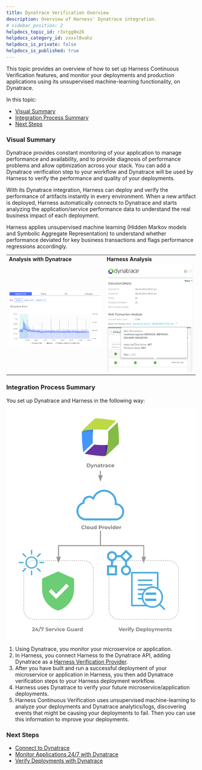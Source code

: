 ```yaml
---
title: Dynatrace Verification Overview
description: Overview of Harness' Dynatrace integration.
# sidebar_position: 2
helpdocs_topic_id: r3xtgg0e2k
helpdocs_category_id: zxxvl8vahz
helpdocs_is_private: false
helpdocs_is_published: true
---
```


This topic provides an overview of how to set up Harness Continuous Verification features, and monitor your deployments and production applications using its unsupervised machine-learning functionality, on Dynatrace.

In this topic:

* [Visual Summary](#visual_summary)
* [Integration Process Summary](#integration_process_summary)
* [Next Steps](#next_steps)

### Visual Summary

Dynatrace provides constant monitoring of your application to manage performance and availability, and to provide diagnosis of performance problems and allow optimization across your stack. You can add a Dynatrace verification step to your workflow and Dynatrace will be used by Harness to verify the performance and quality of your deployments.

With its Dynatrace integration, Harness can deploy and verify the performance of artifacts instantly in every environment. When a new artifact is deployed, Harness automatically connects to Dynatrace and starts analyzing the application/service performance data to understand the real business impact of each deployment.

Harness applies unsupervised machine learning (Hidden Markov models and Symbolic Aggregate Representation) to understand whether performance deviated for key business transactions and flags performance regressions accordingly.



|  |  |
| --- | --- |
| **Analysis with Dynatrace** | **Harness Analysis** |
| ![](./static/dynatrace-left.png) | ![](./static/dynatrace-right.png) |

### Integration Process Summary

You set up Dynatrace and Harness in the following way:

![](./static/dynatrace-verification-overview-37.png)

1. Using Dynatrace, you monitor your microservice or application.
2. In Harness, you connect Harness to the Dynatrace API, adding Dynatrace as a [Harness Verification Provider](https://docs.harness.io/article/myw4h9u05l-verification-providers-list).
3. After you have built and run a successful deployment of your microservice or application in Harness, you then add Dynatrace verification steps to your Harness deployment workflow.
4. Harness uses Dynatrace to verify your future microservice/application deployments.
5. Harness Continuous Verification uses unsupervised machine-learning to analyze your deployments and Dynatrace analytics/logs, discovering events that might be causing your deployments to fail. Then you can use this information to improve your deployments.

### Next Steps

* [Connect to Dynatrace](../../dynatrace-verification/1-dynatrace-connection-setup.md)
* [Monitor Applications 24/7 with Dynatrace](../../dynatrace-verification/2-24-7-service-guard-for-dynatrace.md)
* [Verify Deployments with Dynatrace](../../dynatrace-verification/3-verify-deployments-with-dynatrace.md)

